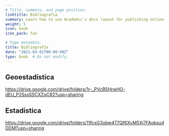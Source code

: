 ```yaml
---
# Title, summary, and page position.
linktitle: Bibliografía
summary: Learn how to use Academic's docs layout for publishing online courses, software documentation, and tutorials.
weight: 5
icon: book
icon_pack: fas

# Page metadata.
title: Bibliografía
date: "2021-03-01T00:00:00Z"
type: book  # Do not modify.
---
```


## Geoestadística

https://drive.google.com/drive/folders/1r-_PVcB5HrwHO-dEU_P2SssSSCXZgC82?usp=sharing

## Estadística

https://drive.google.com/drive/folders/11fcxG3ubw4T7Qf6XvM5Xj7FAoksudDDM?usp=sharing
